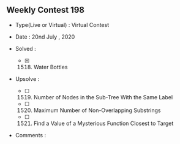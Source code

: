 ## Weekly Contest 198

* Type(Live or Virtual) : Virtual Contest

* Date : 20nd July , 2020

* Solved :

    * [X] 1518. Water Bottles

* Upsolve :

    * [ ] 1519. Number of Nodes in the Sub-Tree With the Same Label
    * [ ] 1520. Maximum Number of Non-Overlapping Substrings
    * [ ] 1521. Find a Value of a Mysterious Function Closest to Target

* Comments :
